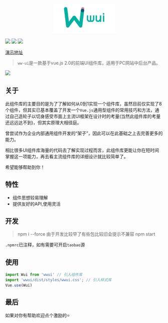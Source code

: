 <p align="center">
  <a href="https://at.aotu.io/">
    <img width="200" src="https://raw.githubusercontent.com/vannvan/w-ui/master/src/assets/logo.png">
  </a>
</p>

![](https://badgen.net/npm/node/next)
![](https://img.shields.io/badge/Vue.js-=2.0-blue)
![](https://img.shields.io/badge/npm->=3.0-blue)

[演示地址](https://vannvan.github.io/ww-ui/dist/#/)

> `ww-ui`是一款基于vue.js  2.0的前端UI组件库，适用于PC网站中后台产品。  

![](https://p.ipic.vip/dav1qt.png)

## 关于

此组件库的主要目的是为了了解如何从0到1实现一个组件库，虽然目前仅实现了8个组件，但其实已基本覆盖了开发一个`Vue.js`通用型组件的常用技巧和方法，通过自己造轮子以切身感受市面上主流UI框架在设计时的考量(当然此组件库的考量还远远达不到)，但其实原理大相径庭。  

曾尝试作为企业内部通用组件开发的“架子”，因此可以在此基础之上去完善更多的能力。

相比很多UI组件库海量的代码去了解实现过程而言，此组件库更能让你在短时间掌握这一项能力，再去看主流组件库的详细设计就比较简单了。

希望能够帮助到你！

## 特性

- 组件思想较易理解
- 提供友好的API,使用灵活

## 开发

> npm i --force 由于开发比较早了有些包比较旧会提示不兼容
> npm start

`.npmrc`已注释，如有需要可开启`taobao`源

## 使用

``` js
import Wui from 'wwui' // 引入组件库
import 'wwui/dist/styles/wwui.css'; // 引入样式库
Vue.use(Wui)
```

## 最后

如果对你有帮助欢迎点个激励的⭐️
